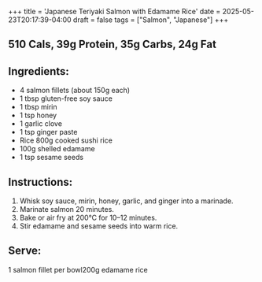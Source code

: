 +++
title = 'Japanese Teriyaki Salmon with Edamame Rice'
date = 2025-05-23T20:17:39-04:00
draft = false
tags = ["Salmon", "Japanese"]
+++

## 510 Cals, 39g Protein, 35g Carbs, 24g Fat

## Ingredients:
- 4 salmon fillets (about 150g each)
- 1 tbsp gluten-free soy sauce
- 1 tbsp mirin
- 1 tsp honey
- 1 garlic clove
- 1 tsp ginger paste
- Rice 800g cooked sushi rice
- 100g shelled edamame
- 1 tsp sesame seeds

## Instructions:
1. Whisk soy sauce, mirin, honey, garlic, and ginger into a marinade.
2. Marinate salmon 20 minutes.
3. Bake or air fry at 200°C for 10–12 minutes.
4. Stir edamame and sesame seeds into warm rice.

## Serve:
1 salmon fillet per bowl200g edamame rice
